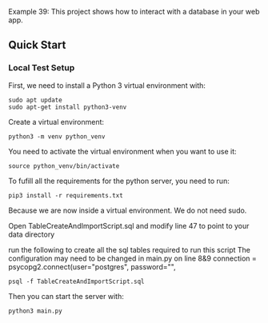 Example 39: This project shows how to interact with a database in your web app.

## Quick Start

### Local Test Setup

First, we need to install a Python 3 virtual environment with:

```
sudo apt update
sudo apt-get install python3-venv
```

Create a virtual environment:

```
python3 -m venv python_venv
```

You need to activate the virtual environment when you want to use it:

```
source python_venv/bin/activate
```

To fufill all the requirements for the python server, you need to run:

```
pip3 install -r requirements.txt
```

Because we are now inside a virtual environment. We do not need sudo.

Open TableCreateAndImportScript.sql and modify line 47 to point to your data directory

run the following to create all the sql tables required to run this script
The configuration may need to be changed in main.py on line 8&9
connection = psycopg2.connect(user="postgres",
password="",

```
psql -f TableCreateAndImportScript.sql
```

Then you can start the server with:

```
python3 main.py
```

